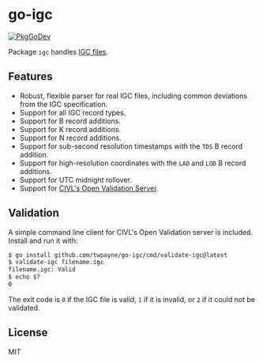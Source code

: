 # go-igc

[![PkgGoDev](https://pkg.go.dev/badge/github.com/twpayne/go-igc)](https://pkg.go.dev/github.com/twpayne/go-igc)

Package `igc` handles [IGC
files](https://www.fai.org/page/igc-approved-flight-recorders).

## Features

* Robust, flexible parser for real IGC files, including common deviations from the IGC
  specification.
* Support for all IGC record types.
* Support for B record additions.
* Support for K record additions.
* Support for N record additions.
* Support for sub-second resolution timestamps with the `TDS` B record addition.
* Support for high-resolution coordinates with the `LAD` and `LOD` B record
  additions.
* Support for UTC midnight rollover.
* Support for [CIVL's Open Validation
  Server](http://vali.fai-civl.org/webservice.html).

## Validation

A simple command line client for CIVL's Open Validation server is included.
Install and run it with:

```bash
$ go install github.com/twpayne/go-igc/cmd/validate-igc@latest
$ validate-igc filename.igc
filename.igc: Valid
$ echo $?
0
```

The exit code is `0` if the IGC file is valid, `1` if it is invalid, or `2` if
it could not be validated.

## License

MIT